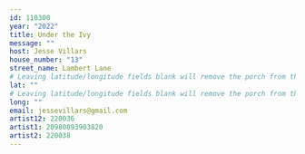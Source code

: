 ```yaml
---
id: 110300
year: "2022"
title: Under the Ivy
message: ""
host: Jesse Villars
house_number: "13"
street_name: Lambert Lane
# Leaving latitude/longitude fields blank will remove the porch from the Porchfest map.
lat: ""
# Leaving latitude/longitude fields blank will remove the porch from the Porchfest map.
long: ""
email: jessevillars@gmail.com
artist12: 220036
artist1: 20980893903820
artist2: 220038
---
```

